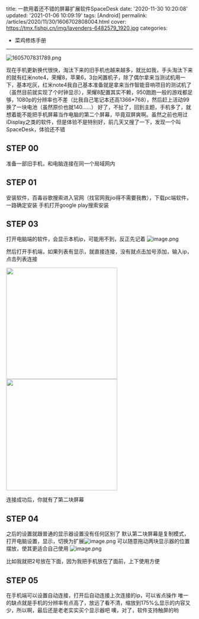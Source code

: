 title: 一款用着还不错的屏幕扩展软件SpaceDesk
date: '2020-11-30 10:20:08'
updated: '2021-01-06 10:09:19'
tags: [Android]
permalink: /articles/2020/11/30/1606702808004.html
cover: https://tmx.fishpi.cn/img/lavenders-6482579_1920.jpg
categories: 
- 菜鸡修炼手册

---
![1605707831789.png](https://tmx.fishpi.cn/img/lavenders-6482579_1920.jpg)

现在手机更新换代很快，淘汰下来的旧手机也越来越多，就比如我，手头淘汰下来的就有红米note4，荣耀8，苹果6，3台闲置机子，除了偶尔拿来当测试机用一下，基本吃灰，红米note4我自己基本准备就是拿来当作智能音响项目的测试机了（虽然目前就实现了个时钟显示），荣耀8配置其实不赖，950跑跑一般的游戏都足够，1080p的分辨率也不差（比我自己笔记本还高1366*768），然后赶上活动99换了一块电池（虽然原价也就140……）
好了，不扯了，回到主题，手机多了，就想着能不能把手机屏幕当作电脑的第二个屏幕，毕竟双屏爽啊。虽然之前也用过iDisplay之类的软件，但是体验不是特别好，前几天又搜了一下，发现一个叫SpaceDesk，体验还不错

## STEP 00

准备一部旧手机，和电脑连接在同一个局域网内

## STEP 01

安装软件，百毒谷歌搜索进入官网（找官网我jio得不需要我教），下载pc端软件，一路确定安装
手机打开google play搜索安装

## STEP 03

打开电脑端的软件，会显示本机ip，可能用不到，反正先记着
![image.png](https://tmx.fishpi.cn/img/Za6_bb2a6ad87300057941485748059.png)

然后打开手机端，如果列表有显示，就直接连接，没有就点击加号添加，输入ip，点击列表连接

<img src =https://tmx.fishpi.cn/img/47b_Screenshot20201130095956-3de72669.jpg width="300"/>

<img src =https://tmx.fishpi.cn/img/d6Z_Screenshot20201130100010-7154e358.jpg width="300"/>

连接成功后，你就有了第二块屏幕

## STEP 04

之后的设置就跟普通的显示器设置没有任何区别了
默认第二块屏幕是复制模式，打开电脑设置，显示，切换为扩展![image.png](https://tmx.fishpi.cn/img/txf_b05ccdd62653385031263039118.png)
可以随意拖动两块显示器的位置摆放，使其更适合自己使用
![image.png](https://tmx.fishpi.cn/img/N20_3fdf41231047136117933011278.png)

比如我就把2号放在下面，因为我把手机放在了面前，上下使用方便

## STEP 05

在手机端可以设置自动连接，打开后自动连接上次连接的ip，可以省点操作
唯一的缺点就是手机的分辨率有点高了，放远了看不清，缩放到175%么显示的内容又少，所以啊，最后还是老老实实买个显示器吧
噢，对了，软件支持触屏的哟

